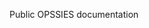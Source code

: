 Public OPSSIES documentation

<!---
opssies/opssies is a ✨ special ✨ repository because its `README.md` (this file) appears on your GitHub profile.
You can click the Preview link to take a look at your changes.
--->
